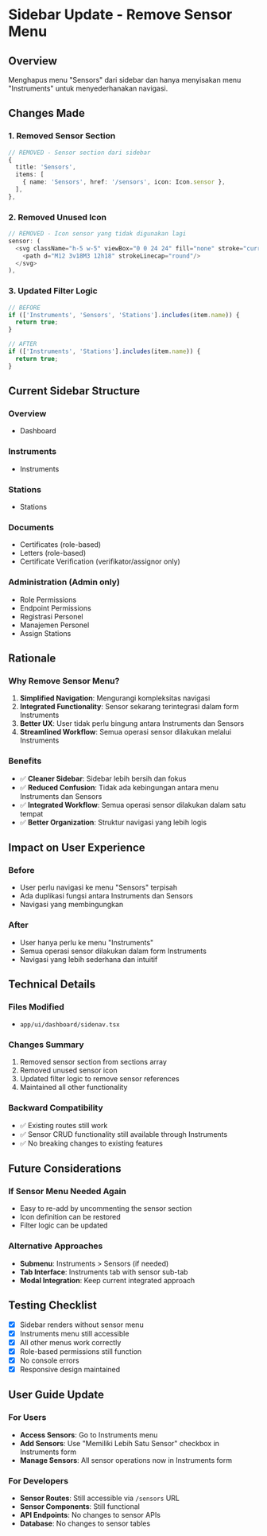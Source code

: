 # Sidebar Update - Remove Sensor Menu

## Overview
Menghapus menu "Sensors" dari sidebar dan hanya menyisakan menu "Instruments" untuk menyederhanakan navigasi.

## Changes Made

### 1. Removed Sensor Section
```typescript
// REMOVED - Sensor section dari sidebar
{
  title: 'Sensors',
  items: [
    { name: 'Sensors', href: '/sensors', icon: Icon.sensor },
  ],
},
```

### 2. Removed Unused Icon
```typescript
// REMOVED - Icon sensor yang tidak digunakan lagi
sensor: (
  <svg className="h-5 w-5" viewBox="0 0 24 24" fill="none" stroke="currentColor" strokeWidth="1.5">
    <path d="M12 3v18M3 12h18" strokeLinecap="round"/>
  </svg>
),
```

### 3. Updated Filter Logic
```typescript
// BEFORE
if (['Instruments', 'Sensors', 'Stations'].includes(item.name)) {
  return true;
}

// AFTER
if (['Instruments', 'Stations'].includes(item.name)) {
  return true;
}
```

## Current Sidebar Structure

### Overview
- Dashboard

### Instruments
- Instruments

### Stations
- Stations

### Documents
- Certificates (role-based)
- Letters (role-based)
- Certificate Verification (verifikator/assignor only)

### Administration (Admin only)
- Role Permissions
- Endpoint Permissions
- Registrasi Personel
- Manajemen Personel
- Assign Stations

## Rationale

### Why Remove Sensor Menu?
1. **Simplified Navigation**: Mengurangi kompleksitas navigasi
2. **Integrated Functionality**: Sensor sekarang terintegrasi dalam form Instruments
3. **Better UX**: User tidak perlu bingung antara Instruments dan Sensors
4. **Streamlined Workflow**: Semua operasi sensor dilakukan melalui Instruments

### Benefits
- ✅ **Cleaner Sidebar**: Sidebar lebih bersih dan fokus
- ✅ **Reduced Confusion**: Tidak ada kebingungan antara menu Instruments dan Sensors
- ✅ **Integrated Workflow**: Semua operasi sensor dilakukan dalam satu tempat
- ✅ **Better Organization**: Struktur navigasi yang lebih logis

## Impact on User Experience

### Before
- User perlu navigasi ke menu "Sensors" terpisah
- Ada duplikasi fungsi antara Instruments dan Sensors
- Navigasi yang membingungkan

### After
- User hanya perlu ke menu "Instruments"
- Semua operasi sensor dilakukan dalam form Instruments
- Navigasi yang lebih sederhana dan intuitif

## Technical Details

### Files Modified
- `app/ui/dashboard/sidenav.tsx`

### Changes Summary
1. Removed sensor section from sections array
2. Removed unused sensor icon
3. Updated filter logic to remove sensor references
4. Maintained all other functionality

### Backward Compatibility
- ✅ Existing routes still work
- ✅ Sensor CRUD functionality still available through Instruments
- ✅ No breaking changes to existing features

## Future Considerations

### If Sensor Menu Needed Again
- Easy to re-add by uncommenting the sensor section
- Icon definition can be restored
- Filter logic can be updated

### Alternative Approaches
- **Submenu**: Instruments > Sensors (if needed)
- **Tab Interface**: Instruments tab with sensor sub-tab
- **Modal Integration**: Keep current integrated approach

## Testing Checklist
- [x] Sidebar renders without sensor menu
- [x] Instruments menu still accessible
- [x] All other menus work correctly
- [x] Role-based permissions still function
- [x] No console errors
- [x] Responsive design maintained

## User Guide Update

### For Users
- **Access Sensors**: Go to Instruments menu
- **Add Sensors**: Use "Memiliki Lebih Satu Sensor" checkbox in Instruments form
- **Manage Sensors**: All sensor operations now in Instruments form

### For Developers
- **Sensor Routes**: Still accessible via `/sensors` URL
- **Sensor Components**: Still functional
- **API Endpoints**: No changes to sensor APIs
- **Database**: No changes to sensor tables


